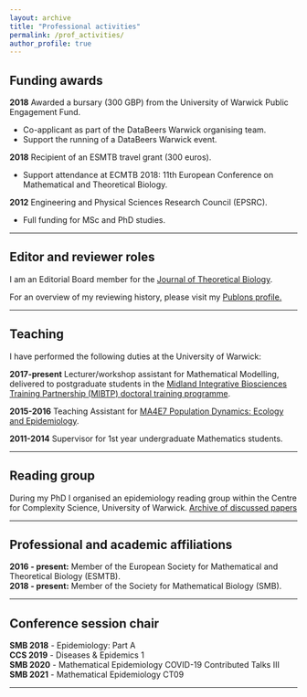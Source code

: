 ```yaml
---
layout: archive
title: "Professional activities"
permalink: /prof_activities/
author_profile: true
---
```


[MIBTP_link]: https://warwick.ac.uk/fac/cross_fac/mibtp/
[PopnDyn_link]: https://warwick.ac.uk/fac/sci/maths/undergrad/ughandbook/year4/ma4e7/
[readgroup_link]: https://warwick.ac.uk/fac/cross_fac/complexity/people/students/dtc/students2012/hill/epi_reading_group/
[Publons_link]: https://publons.com/author/1514993/edward-m-hill
[JTB_link]: https://www.journals.elsevier.com/journal-of-theoretical-biology

## Funding awards

**2018** Awarded a bursary (300 GBP) from the University of Warwick Public Engagement Fund.

* Co-applicant as part of the DataBeers Warwick organising team.
* Support the running of a DataBeers Warwick event.

**2018** Recipient of an ESMTB travel grant (300 euros).

* Support attendance at ECMTB 2018: 11th European Conference on Mathematical and Theoretical Biology.

**2012** Engineering and Physical Sciences Research Council (EPSRC).

* Full funding for MSc and PhD studies.

___
## Editor and reviewer roles
I am an Editorial Board member for the [Journal of Theoretical Biology][JTB_link].

For an overview of my reviewing history, please visit my [Publons profile.][Publons_link]
___
## Teaching
I have performed the following duties at the University of Warwick:

**2017-present** Lecturer/workshop assistant for Mathematical Modelling, delivered to postgraduate students in the [Midland Integrative Biosciences Training Partnership (MIBTP) doctoral training programme][MIBTP_link].

**2015-2016** Teaching Assistant for [MA4E7 Population Dynamics: Ecology and Epidemiology][PopnDyn_link].

**2011-2014** Supervisor for 1st year undergraduate Mathematics students.
___
## Reading group
During my PhD I organised an epidemiology reading group within the Centre for Complexity Science, University of Warwick. [Archive of discussed papers][readgroup_link]
___
## Professional and academic affiliations
**2016 - present:** Member of the European Society for Mathematical and Theoretical Biology (ESMTB). <br/>
**2018 - present:** Member of the Society for Mathematical Biology (SMB).
___
## Conference session chair
**SMB 2018** - Epidemiology: Part A <br/>
**CCS 2019** - Diseases & Epidemics 1 <br/>
**SMB 2020** - Mathematical Epidemiology COVID-19 Contributed Talks III <br/>
**SMB 2021** - Mathematical Epidemiology CT09
___
